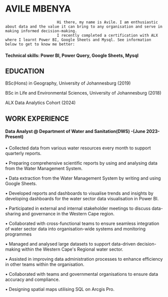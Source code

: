 # AVILE MBENYA
                           Hi there, my name is Avile. I am enthusiastic about data and the value it can bring to any organisation and serve in making informed decision-making.
                           I recently completed a certification with ALX where I learnt Power BI, Google Sheets and Mysql. See information below to get to know me better:

#### Technical skills: Power BI, Power Query, Google Sheets, Mysql

## EDUCATION 
BSc(Hons) in Geography, University of Johannesburg (2019)

BSc in Life and Environmental Sciences, University of Johannesburg (2018)

ALX Data Analytics Cohort (2024)

## WORK EXPERIENCE
#### Data Analyst @ Department of Water and Sanitation(DWS) -(June 2023-Present)

• Collected data from various water resources every month to support quarterly reports.

• Preparing comprehensive scientific reports by using and analysing data from the Water Management System.

• Data extraction from the Water Management System by writing and using Google Sheets.

• Developed reports and dashboards to visualise trends and insights by developing dashboards for the water 
  sector data visualisation in Power BI.
  
• Participated in external and internal stakeholder meetings to discuss data-sharing and governance in the 
   Western Cape region.
  
• Collaborated with cross-functional teams to ensure seamless integration of water sector data into 
   organisation-wide systems and monitoring programmes
  
• Managed and analysed large datasets to support data-driven decision-making within the Western Cape's 
  Regional water sector.
  
• Assisted in improving data administration processes to enhance efficiency in other teams within the 
  organisation.
  
• Collaborated with teams and governmental organisations to ensure data accuracy and compliance.

• Designing spatial maps utilising SQL on Arcgis Pro.

